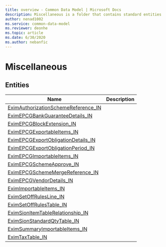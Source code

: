 ```yaml
---
title: overview - Common Data Model | Microsoft Docs
description: Miscellaneous is a folder that contains standard entities related to the Common Data Model.
author: nenad1002
ms.service: common-data-model
ms.reviewer: deonhe
ms.topic: article
ms.date: 6/30/2020
ms.author: nebanfic
---
```


# Miscellaneous


## Entities

|Name|Description|
|---|---|
|[EximAuthorizationSchemeReference_IN](EximAuthorizationSchemeReference_IN.md)||
|[EximEPCGBankGuaranteeDetails_IN](EximEPCGBankGuaranteeDetails_IN.md)||
|[EximEPCGBlockExtension_IN](EximEPCGBlockExtension_IN.md)||
|[EximEPCGExportableItems_IN](EximEPCGExportableItems_IN.md)||
|[EximEPCGExportObligationDetails_IN](EximEPCGExportObligationDetails_IN.md)||
|[EximEPCGExportObligationPeriod_IN](EximEPCGExportObligationPeriod_IN.md)||
|[EximEPCGImportableItems_IN](EximEPCGImportableItems_IN.md)||
|[EximEPCGSchemeApprove_IN](EximEPCGSchemeApprove_IN.md)||
|[EximEPCGSchemeMergeReference_IN](EximEPCGSchemeMergeReference_IN.md)||
|[EximEPCGVendorDetails_IN](EximEPCGVendorDetails_IN.md)||
|[EximImportableItems_IN](EximImportableItems_IN.md)||
|[EximSetOffRulesLine_IN](EximSetOffRulesLine_IN.md)||
|[EximSetOffRulesTable_IN](EximSetOffRulesTable_IN.md)||
|[EximSionItemTableRelationship_IN](EximSionItemTableRelationship_IN.md)||
|[EximSionStandardQtyTable_IN](EximSionStandardQtyTable_IN.md)||
|[EximSummaryImportableItems_IN](EximSummaryImportableItems_IN.md)||
|[EximTaxTable_IN](EximTaxTable_IN.md)||
